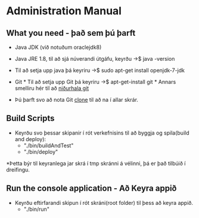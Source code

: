 
# Administration Manual #

## What you need - það sem þú þarft ##
* Java JDK (við notuðum  oraclejdk8)
* Java JRE 1.8, til að sjá núverandi útgáfu, keyrðu  ->$ java -version 
* Til að setja upp java þá keyriru ->$ sudo apt-get install openjdk-7-jdk
* Git
        * Til að setja upp Git þá keyriru ->$ apt-get-install git
        * Annars smelliru hér til að [niðurhala git](https://git-scm.com/downloads)

* Þú þarft svo að nota Git [clone](https://help.github.com/articles/cloning-a-repository/) til að na í allar skrár.

## Build Scripts ##
* Keyrðu svo þessar skipanir í rót verkefnisins til að byggja og spila(build and deploy):
	* "./bin/buildAndTest"
	* "./bin/deploy"

*Þetta býr til keyranlega jar skrá í tmp skránni á vélinni, þá er það tilbúið í dreifingu. 

## Run the console application - Að Keyra appið ##
* Keyrðu eftirfarandi skipun í rót skráni(root folder) til þess að keyra appið. 
	* "./bin/run"
